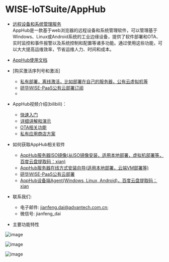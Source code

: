 # WISE-IoTSuite/AppHub
* [远程设备和系统管理服务](https://wise-iot.advantech.com.cn/zh-cn/marketplace/product/advantech.wise-paas-apphub)<br>
AppHub是一款基于web浏览器的远程设备和系统管理软件，可以管理基于Windows、Linux或Android系统的工业边缘设备，提供了软件部署和OTA、实时监控和事件报警以及系统控制和配置等诸多功能。通过使用这些功能，可以大大提高运维效率，节省运维人力、时间和成本。

* [AppHub使用文档](https://docs.wise-paas.advantech.com.cn/zh-cn/Guides_and_API_References/ApplicationServices/1611826936336928113/1613468986148692729)
* [购买激活序列号和激活]
    -   [私有部署，离线激活，比如部署在自己的服务器，公有云虚拟机等](https://wise-iot.advantech.com.cn/zh-cn/marketplace/product/advantech.wise-paas-apphub/pricing-details)
    -   [研华WISE-PaaS公有云部署订阅](https://www.wise-paas.cn/product/WISE-IoTSuite_AppHub)
    -    
* AppHub视频介绍(bilibili)：
    -   [快速入门](https://www.bilibili.com/video/BV1WP4y177xL)
    -   [详细讲解和演示](https://www.bilibili.com/video/BV1RP4y147gH)
    -   [OTA相关功能](https://www.bilibili.com/video/BV1zu411D7gF)
    -   [私有应用商店方案](https://www.bilibili.com/video/BV1aF411p721)


* 如何获取AppHub相关软件
    -  [AppHub服务器ISO镜像(从ISO镜像安装，适用本地部署，虚拟机部署等，百度云盘提取码：xian)](https://pan.baidu.com/s/1kuqIMkCbecQVIyGYrXUtyg?pwd=xian )
    -  [AppHub服务器在线方式安装向导(适用本地部署，云端VM部署等)](https://github.com/EdgeSolution/AppHub-VM-Cloud)
    -  [研华WISE-PaaS公有云部署](https://www.wise-paas.cn/product/WISE-IoTSuite_AppHub)
    -  [AppHub设备端Agent(Windows, Linux, Android)，百度云盘提取码：xian](https://pan.baidu.com/s/1dgU8pu1wn8B0bNqVAftiCw)

* 联系我们: 
    -   电子邮件: jianfeng.dai@advantech.com.cn;
    -   微信号: jianfeng_dai

* 主要功能特性

![image](https://user-images.githubusercontent.com/20899121/159217134-d3c344c5-c44f-41c7-9f28-f968a04bca46.png)

![image](https://user-images.githubusercontent.com/20899121/159217164-08dd2660-2dba-4294-a75a-e5ba895e6880.png)

![image](https://user-images.githubusercontent.com/20899121/159217187-a05174f3-8e30-4dd7-8832-68d7b0270e63.png)
